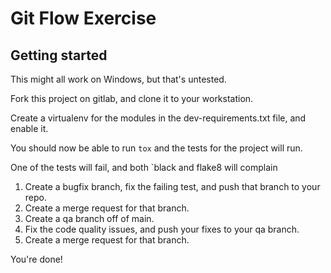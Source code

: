 # Git Flow Exercise

## Getting started

This might all work on Windows, but that's untested.

Fork this project on gitlab, and clone it to your workstation.

Create a virtualenv for the modules in the dev-requirements.txt file, and enable it.

You should now be able to run `tox` and the tests for the project will run.

One of the tests will fail, and both `black and flake8 will complain

1. Create a bugfix branch, fix the failing test, and push that branch to your repo.
2. Create a merge request for that branch.
3. Create a qa branch off of main.
4. Fix the code quality issues, and push your fixes to your qa branch.
5. Create a merge request for that branch.


You're done!
